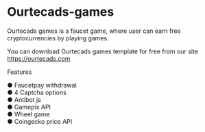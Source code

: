 # Ourtecads-games
Ourtecads games is a faucet game, where user can earn free cryptocurrencies by playing games.


You can download Ourtecads games template for free from our site https://ourtecads.com

Features

● Faucetpay withdrawal<br>
● 4 Captcha options<br>
● Antibot js<br>
● Gamepix API<br>
● Wheel game<br>
● Coingecko price API
